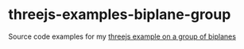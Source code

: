 # threejs-examples-biplane-group

Source code examples for my [threejs example on a group of biplanes](https://dustinpfister.github.io/2021/02/18/threejs-examples-biplane-group/)